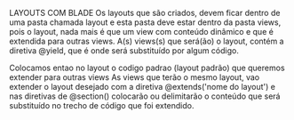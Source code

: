 LAYOUTS COM BLADE
Os layouts que são criados, devem ficar dentro de uma pasta chamada layout e esta pasta deve estar dentro da pasta views, pois o layout, nada mais é que um view com conteúdo dinâmico e que é extendida para outras views.
A(s) views(s) que será(ão) o layout, contém a diretiva @yield, que é onde será substituído por algum código.

Colocamos entao no layout o codigo padrao (layout padrão) que queremos extender para outras views
As views que terão o mesmo layout, vao extender o layout desejado com a diretiva @extends('nome do layout') e nas diretivas de @section() colocarão ou delimitarão o conteúdo que será substituído no trecho de código que foi extendido. 
